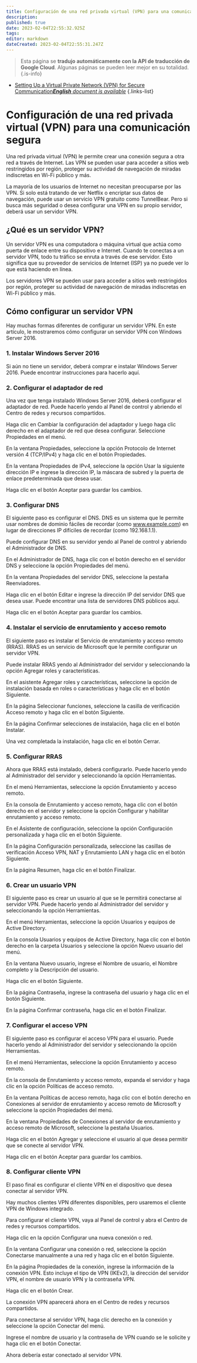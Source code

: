 ```yaml
---
title: Configuración de una red privada virtual (VPN) para una comunicación segura
description: 
published: true
date: 2023-02-04T22:55:32.925Z
tags: 
editor: markdown
dateCreated: 2023-02-04T22:55:31.247Z
---
```


> Esta página se **tradujo automáticamente con la API de traducción de Google Cloud**.
Algunas páginas se pueden leer mejor en su totalidad.{.is-info}



- [Setting Up a Virtual Private Network (VPN) for Secure Communication***English** document is available*](/en/Knowledge-base/Backend/setting-up-a-virtual-private-network-vpn-for-secure-communication)
{.links-list}


# Configuración de una red privada virtual (VPN) para una comunicación segura

Una red privada virtual (VPN) le permite crear una conexión segura a otra red a través de Internet. Las VPN se pueden usar para acceder a sitios web restringidos por región, proteger su actividad de navegación de miradas indiscretas en Wi-Fi público y más.

La mayoría de los usuarios de Internet no necesitan preocuparse por las VPN. Si solo está tratando de ver Netflix o encriptar sus datos de navegación, puede usar un servicio VPN gratuito como TunnelBear. Pero si busca más seguridad o desea configurar una VPN en su propio servidor, deberá usar un servidor VPN.

## ¿Qué es un servidor VPN?

Un servidor VPN es una computadora o máquina virtual que actúa como puerta de enlace entre su dispositivo e Internet. Cuando te conectas a un servidor VPN, todo tu tráfico se enruta a través de ese servidor. Esto significa que su proveedor de servicios de Internet (ISP) ya no puede ver lo que está haciendo en línea.

Los servidores VPN se pueden usar para acceder a sitios web restringidos por región, proteger su actividad de navegación de miradas indiscretas en Wi-Fi público y más.

## Cómo configurar un servidor VPN

Hay muchas formas diferentes de configurar un servidor VPN. En este artículo, le mostraremos cómo configurar un servidor VPN con Windows Server 2016.

### 1. Instalar Windows Server 2016

Si aún no tiene un servidor, deberá comprar e instalar Windows Server 2016. Puede encontrar instrucciones para hacerlo aquí.

### 2. Configurar el adaptador de red

Una vez que tenga instalado Windows Server 2016, deberá configurar el adaptador de red. Puede hacerlo yendo al Panel de control y abriendo el Centro de redes y recursos compartidos.

Haga clic en Cambiar la configuración del adaptador y luego haga clic derecho en el adaptador de red que desea configurar. Seleccione Propiedades en el menú.

En la ventana Propiedades, seleccione la opción Protocolo de Internet versión 4 (TCP/IPv4) y haga clic en el botón Propiedades.

En la ventana Propiedades de IPv4, seleccione la opción Usar la siguiente dirección IP e ingrese la dirección IP, la máscara de subred y la puerta de enlace predeterminada que desea usar.

Haga clic en el botón Aceptar para guardar los cambios.

### 3. Configurar DNS

El siguiente paso es configurar el DNS. DNS es un sistema que le permite usar nombres de dominio fáciles de recordar (como www.example.com) en lugar de direcciones IP difíciles de recordar (como 192.168.1.1).

Puede configurar DNS en su servidor yendo al Panel de control y abriendo el Administrador de DNS.

En el Administrador de DNS, haga clic con el botón derecho en el servidor DNS y seleccione la opción Propiedades del menú.

En la ventana Propiedades del servidor DNS, seleccione la pestaña Reenviadores.

Haga clic en el botón Editar e ingrese la dirección IP del servidor DNS que desea usar. Puede encontrar una lista de servidores DNS públicos aquí.

Haga clic en el botón Aceptar para guardar los cambios.

### 4. Instalar el servicio de enrutamiento y acceso remoto

El siguiente paso es instalar el Servicio de enrutamiento y acceso remoto (RRAS). RRAS es un servicio de Microsoft que le permite configurar un servidor VPN.

Puede instalar RRAS yendo al Administrador del servidor y seleccionando la opción Agregar roles y características.

En el asistente Agregar roles y características, seleccione la opción de instalación basada en roles o características y haga clic en el botón Siguiente.

En la página Seleccionar funciones, seleccione la casilla de verificación Acceso remoto y haga clic en el botón Siguiente.

En la página Confirmar selecciones de instalación, haga clic en el botón Instalar.

Una vez completada la instalación, haga clic en el botón Cerrar.

### 5. Configurar RRAS

Ahora que RRAS está instalado, deberá configurarlo. Puede hacerlo yendo al Administrador del servidor y seleccionando la opción Herramientas.

En el menú Herramientas, seleccione la opción Enrutamiento y acceso remoto.

En la consola de Enrutamiento y acceso remoto, haga clic con el botón derecho en el servidor y seleccione la opción Configurar y habilitar enrutamiento y acceso remoto.

En el Asistente de configuración, seleccione la opción Configuración personalizada y haga clic en el botón Siguiente.

En la página Configuración personalizada, seleccione las casillas de verificación Acceso VPN, NAT y Enrutamiento LAN y haga clic en el botón Siguiente.

En la página Resumen, haga clic en el botón Finalizar.

### 6. Crear un usuario VPN

El siguiente paso es crear un usuario al que se le permitirá conectarse al servidor VPN. Puede hacerlo yendo al Administrador del servidor y seleccionando la opción Herramientas.

En el menú Herramientas, seleccione la opción Usuarios y equipos de Active Directory.

En la consola Usuarios y equipos de Active Directory, haga clic con el botón derecho en la carpeta Usuarios y seleccione la opción Nuevo usuario del menú.

En la ventana Nuevo usuario, ingrese el Nombre de usuario, el Nombre completo y la Descripción del usuario.

Haga clic en el botón Siguiente.

En la página Contraseña, ingrese la contraseña del usuario y haga clic en el botón Siguiente.

En la página Confirmar contraseña, haga clic en el botón Finalizar.

### 7. Configurar el acceso VPN

El siguiente paso es configurar el acceso VPN para el usuario. Puede hacerlo yendo al Administrador del servidor y seleccionando la opción Herramientas.

En el menú Herramientas, seleccione la opción Enrutamiento y acceso remoto.

En la consola de Enrutamiento y acceso remoto, expanda el servidor y haga clic en la opción Políticas de acceso remoto.

En la ventana Políticas de acceso remoto, haga clic con el botón derecho en Conexiones al servidor de enrutamiento y acceso remoto de Microsoft y seleccione la opción Propiedades del menú.

En la ventana Propiedades de Conexiones al servidor de enrutamiento y acceso remoto de Microsoft, seleccione la pestaña Usuarios.

Haga clic en el botón Agregar y seleccione el usuario al que desea permitir que se conecte al servidor VPN.

Haga clic en el botón Aceptar para guardar los cambios.

### 8. Configurar cliente VPN

El paso final es configurar el cliente VPN en el dispositivo que desea conectar al servidor VPN.

Hay muchos clientes VPN diferentes disponibles, pero usaremos el cliente VPN de Windows integrado.

Para configurar el cliente VPN, vaya al Panel de control y abra el Centro de redes y recursos compartidos.

Haga clic en la opción Configurar una nueva conexión o red.

En la ventana Configurar una conexión o red, seleccione la opción Conectarse manualmente a una red y haga clic en el botón Siguiente.

En la página Propiedades de la conexión, ingrese la información de la conexión VPN. Esto incluye el tipo de VPN (IKEv2), la dirección del servidor VPN, el nombre de usuario VPN y la contraseña VPN.

Haga clic en el botón Crear.

La conexión VPN aparecerá ahora en el Centro de redes y recursos compartidos.

Para conectarse al servidor VPN, haga clic derecho en la conexión y seleccione la opción Conectar del menú.

Ingrese el nombre de usuario y la contraseña de VPN cuando se le solicite y haga clic en el botón Conectar.

Ahora debería estar conectado al servidor VPN.